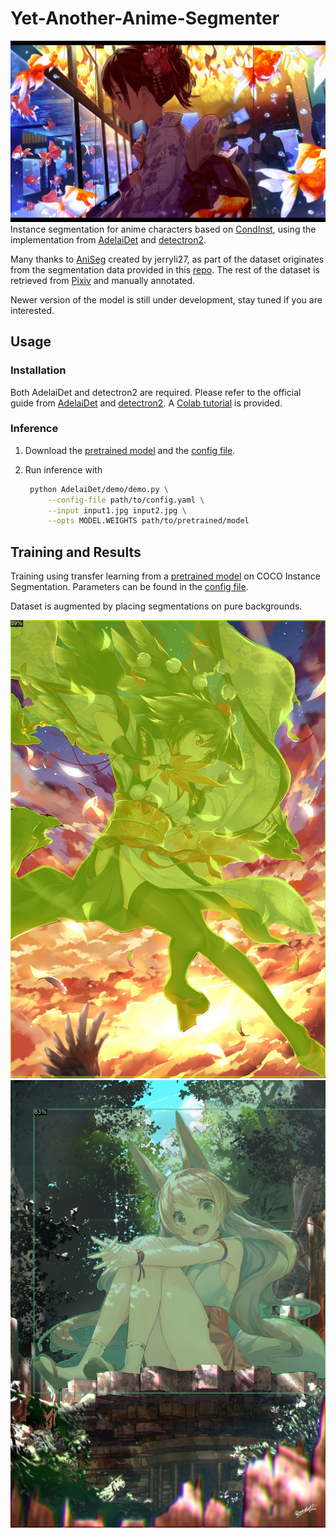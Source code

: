 # Yet-Another-Anime-Segmenter

![sample1](./sample/64535234_p0_seg.jpg)
Instance segmentation for anime characters based on [CondInst](https://arxiv.org/abs/2003.05664), using the implementation from [AdelaiDet](https://github.com/aim-uofa/AdelaiDet) and [detectron2](https://github.com/facebookresearch/detectron2).

Many thanks to [AniSeg](https://github.com/jerryli27/AniSeg) created by jerryli27, as part of the dataset originates from the segmentation data provided in this [repo](https://github.com/jerryli27/AniSeg#about-the-models). The rest of the dataset is retrieved from [Pixiv](https://www.pixiv.net/) and manually annotated.

Newer version of the model is still under development, stay tuned if you are interested.

## Usage
### Installation
Both AdelaiDet and detectron2 are required. Please refer to the official guide from [AdelaiDet](https://github.com/aim-uofa/AdelaiDet#installation) and [detectron2](https://github.com/facebookresearch/detectron2/blob/master/INSTALL.md). A [Colab tutorial](https://github.com/zymk9/Yet-Another-Anime-Segmenter/blob/main/Anime_Segmentation.ipynb) is provided.

### Inference
1. Download the [pretrained model](https://drive.google.com/file/d/1-AmeAiTrtaPcNLUnRAovpveMkSxxpkKQ/view?usp=sharing) and the [config file](https://github.com/zymk9/Yet-Another-Anime-Segmenter/blob/main/config.yaml).

2. Run inference with
   ```bash
    python AdelaiDet/demo/demo.py \
        --config-file path/to/config.yaml \
        --input input1.jpg input2.jpg \
        --opts MODEL.WEIGHTS path/to/pretrained/model
   ```
## Training and Results
Training using transfer learning from a [pretrained model](https://github.com/aim-uofa/AdelaiDet#coco-instance-segmentation-baselines-with-condinst) on COCO Instance Segmentation. Parameters can be found in the [config file](https://github.com/zymk9/Yet-Another-Anime-Segmenter/blob/main/config.yaml).

Dataset is augmented by placing segmentations on pure backgrounds.

![sample2](./sample/52206792_p0_seg.jpg)
![sample3](./sample/64113607_p0_seg.jpg)
